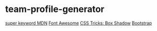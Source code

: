 # team-profile-generator


[super keyword MDN](https://developer.mozilla.org/en-US/docs/Web/JavaScript/Reference/Operators/super)
[Font Awesome](https://fontawesome.com/)
[CSS Tricks: Box Shadow](https://css-tricks.com/almanac/properties/b/box-shadow/)
[Bootstrap](https://getbootstrap.com/)
[]()
[]()
[]()
[]()
[]()
[]()
[]()
[]()
[]()
[]()
[]()
[]()
[]()
[]()
[]()
[]()
[]()
[]()